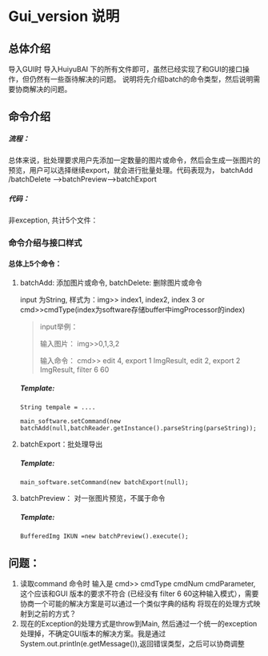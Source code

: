 # Gui_version 说明

## 总体介绍

导入GUI时 导入HuiyuBAI 下的所有文件即可，虽然已经实现了和GUI的接口操作，但仍然有一些亟待解决的问题。 说明将先介绍batch的命令类型，然后说明需要协商解决的问题。



## 命令介绍

##### 流程：

总体来说，批处理要求用户先添加一定数量的图片或命令，然后会生成一张图片的预览，用户可以选择继续export，就会进行批量处理。代码表现为， batchAdd /batchDelete -->batchPreview-->batchExport

##### 代码：

非exception, 共计5个文件：



### 命令介绍与接口样式

#### 总体上5个命令： 

1. batchAdd: 添加图片或命令, batchDelete: 删除图片或命令 

   input 为String, 样式为：img>> index1, index2, index 3 or cmd>>cmdType(index为software存储buffer中imgProcessor的index)

  

   

   > input举例：
   >
   > 输入图片： img>>0,1,3,2
   >
   > 输入命令： cmd>> edit 4, export 1 ImgResult, edit 2, export 2 ImgResult, filter 6 60

   ##### Template:

   `String tempale = ....`

   	`main_software.setCommand(new batchAdd(null,batchReader.getInstance().parseString(parseString));`

2. batchExport：批处理导出

     ##### Template:

     `main_software.setCommand(new batchExport(null);`

3. batchPreview： 对一张图片预览，不属于命令

    ##### Template: 

    `BufferedImg IKUN =new batchPreview().execute(); `

## 问题： 

1. 读取command 命令时 输入是 cmd>> cmdType cmdNum cmdParameter, 这个应该和GUI 版本的要求不符合 (已经没有 filter 6 60这种输入模式），需要协商一个可能的解决方案是可以通过一个类似字典的结构 将现在的处理方式映射到之前的方式？
2. 现在的Exception的处理方式是throw到Main, 然后通过一个统一的exception处理掉，不确定GUI版本的解决方案。我是通过System.out.println(e.getMessage()),返回错误类型，之后可以协商调整
